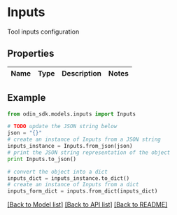 # Inputs

Tool inputs configuration

## Properties

Name | Type | Description | Notes
------------ | ------------- | ------------- | -------------

## Example

```python
from odin_sdk.models.inputs import Inputs

# TODO update the JSON string below
json = "{}"
# create an instance of Inputs from a JSON string
inputs_instance = Inputs.from_json(json)
# print the JSON string representation of the object
print Inputs.to_json()

# convert the object into a dict
inputs_dict = inputs_instance.to_dict()
# create an instance of Inputs from a dict
inputs_form_dict = inputs.from_dict(inputs_dict)
```
[[Back to Model list]](../README.md#documentation-for-models) [[Back to API list]](../README.md#documentation-for-api-endpoints) [[Back to README]](../README.md)


